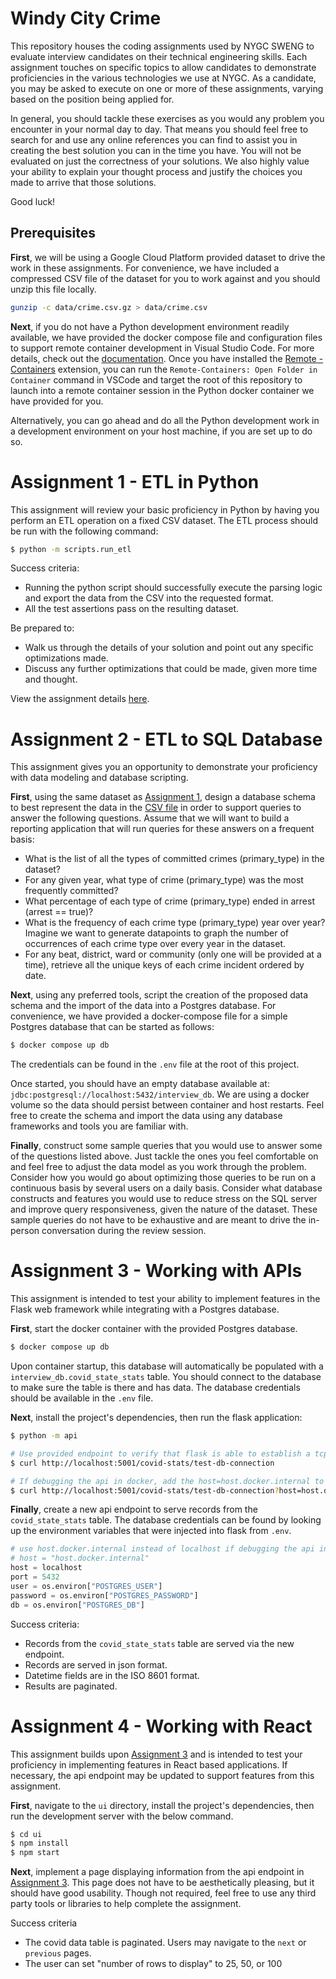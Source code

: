 # Windy City Crime

This repository houses the coding assignments used by NYGC SWENG to evaluate interview candidates on their
technical engineering skills. Each assignment touches on specific topics to allow candidates to demonstrate
proficiencies in the various technologies we use at NYGC. As a candidate, you may be asked to execute on one
or more of these assignments, varying based on the position being applied for.

In general, you should tackle these exercises as you would any problem you encounter in your normal day to day.
That means you should feel free to search for and use any online references you can find to assist you in creating
the best solution you can in the time you have. You will not be evaluated on just the correctness of your
solutions. We also highly value your ability to explain your thought process and justify the choices you made to
arrive that those solutions.

Good luck!

## Prerequisites

**First**, we will be using a Google Cloud Platform provided dataset to drive the work in these assignments.
For convenience, we have included a compressed CSV file of the dataset for you to work against and you should
unzip this file locally.

```sh
gunzip -c data/crime.csv.gz > data/crime.csv
```

**Next**, if you do not have a Python development environment readily available, we have provided the docker 
compose file and configuration files to support remote container development in Visual Studio Code. For more details,
check out the [documentation](https://code.visualstudio.com/docs/remote/containers#_getting-started). Once you have 
installed the [Remote - Containers](https://marketplace.visualstudio.com/items?itemName=ms-vscode-remote.remote-containers)
extension, you can run the `Remote-Containers: Open Folder in Container` command in VSCode and target the root of this
repository to launch into a remote container session in the Python docker container we have provided for you.

Alternatively, you can go ahead and do all the Python development work in a development environment on your host machine,
if you are set up to do so.


# Assignment 1 - ETL in Python

This assignment will review your basic proficiency in Python by having you perform an ETL operation on a 
fixed CSV dataset. The ETL process should be run with the following command:

```bash
$ python -m scripts.run_etl
```

Success criteria:
- Running the python script should successfully execute the parsing logic and export the data
    from the CSV into the requested format.
- All the test assertions pass on the resulting dataset.


Be prepared to:
- Walk us through the details of your solution and point out any specific optimizations made.
- Discuss any further optimizations that could be made, given more time and thought.

View the assignment details [here](./scripts/run_etl.py).


# Assignment 2 - ETL to SQL Database

This assignment gives you an opportunity to demonstrate your proficiency with data modeling and database scripting.

**First**, using the same dataset as [Assignment 1](#assignment-1---etl-in-python), design a database schema to best 
represent the data in the [CSV file](./data/crime.csv) in order to support queries to answer the following questions. 
Assume that we will want to build a reporting application that will run queries for these answers on a frequent basis:

- What is the list of all the types of committed crimes (primary_type) in the dataset?
- For any given year, what type of crime (primary_type) was the most frequently committed?
- What percentage of each type of crime (primary_type) ended in arrest (arrest == true)?
- What is the frequency of each crime type (primary_type) year over year? Imagine we want to generate datapoints
    to graph the number of occurrences of each crime type over every year in the dataset.
- For any beat, district, ward or community (only one will be provided at a time), retrieve all the unique keys
    of each crime incident ordered by date.

**Next**, using any preferred tools, script the creation of the proposed data schema and the import of the data into a
Postgres database. For convenience, we have provided a docker-compose file for a simple Postgres database that can
be started as follows:

```bash
$ docker compose up db
```

The credentials can be found in the `.env` file at the root of this project.

Once started, you should have an empty database available at: `jdbc:postgresql://localhost:5432/interview_db`. We are using
a docker volume so the data should persist between container and host restarts. Feel free to create the schema and import
the data using any database frameworks and tools you are familiar with.

**Finally**, construct some sample queries that you would use to answer some of the questions listed above. Just tackle the
ones you feel comfortable on and feel free to adjust the data model as you work through the problem. Consider how you would go
about optimizing those queries to be run on a continuous basis by several users on a daily basis. Consider what database 
constructs and features you would use to reduce stress on the SQL server and improve query responsiveness, given the nature 
of the dataset. These sample queries do not have to be exhaustive and are meant to drive the in-person conversation during
the review session.


# Assignment 3 - Working with APIs

 This assignment is intended to test your ability to implement features in the Flask web framework while integrating
 with a Postgres database.

**First**, start the docker container with the provided Postgres database.
```sh
$ docker compose up db
```

Upon container startup, this database will automatically be populated with a `interview_db.covid_state_stats` table.
You should connect to the database to make sure the table is there and has data. The database credentials should be
available in the `.env` file.

**Next**, install the project's dependencies, then run the flask application:

```sh
$ python -m api

# Use provided endpoint to verify that flask is able to establish a tcp connection with the database.
$ curl http://localhost:5001/covid-stats/test-db-connection

# If debugging the api in docker, add the host=host.docker.internal to the url.
$ curl http://localhost:5001/covid-stats/test-db-connection?host=host.docker.internal
```

**Finally**, create a new api endpoint to serve records from the `covid_state_stats` table.
The database credentials can be found by looking up the environment variables that were injected into flask from `.env`.

```python
# use host.docker.internal instead of localhost if debugging the api in docker
# host = "host.docker.internal"
host = localhost
port = 5432
user = os.environ["POSTGRES_USER"]
password = os.environ["POSTGRES_PASSWORD"]
db = os.environ["POSTGRES_DB"]
```

Success criteria:
- Records from the `covid_state_stats` table are served via the new endpoint.
- Records are served in json format.
- Datetime fields are in the ISO 8601 format.
- Results are paginated.

# Assignment 4 - Working with React

This assignment builds upon [Assignment 3](#assignment-3---working-with-apis) and is intended to test your proficiency
in implementing features in React based applications. If necessary, the api endpoint may be updated to support features
from this assignment.

**First**, navigate to the `ui` directory, install the project's dependencies, then run the development server with the
below command.

```sh
$ cd ui
$ npm install
$ npm start
```

**Next**, implement a page displaying information from the api endpoint in [Assignment 3](#assignment-3---working-with-apis).
This page does not have to be aesthetically pleasing, but it should have good usability. Though not required, feel free
to use any third party tools or libraries to help complete the assignment.

Success criteria
- The covid data table is paginated. Users may navigate to the `next` or `previous` pages.
- The user can set "number of rows to display" to 25, 50, or 100
